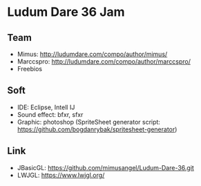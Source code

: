 # Ludum Dare 36 Jam

## Team
* Mimus: http://ludumdare.com/compo/author/mimus/
* Marccspro: http://ludumdare.com/compo/author/marccspro/
* Freebios

## Soft
* IDE: Eclipse, Intell IJ
* Sound effect: bfxr, sfxr
* Graphic: photoshop (SpriteSheet generator script: https://github.com/bogdanrybak/spritesheet-generator)

## Link
* JBasicGL: https://github.com/mimusangel/Ludum-Dare-36.git
* LWJGL: https://www.lwjgl.org/
